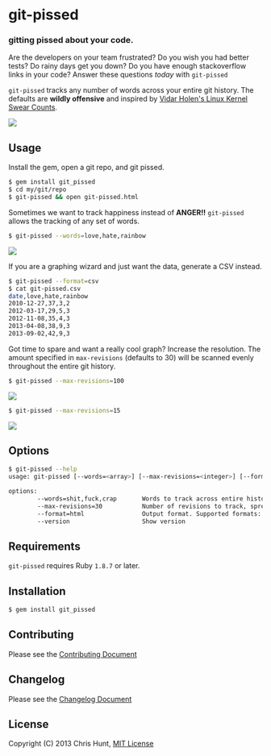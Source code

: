 # git-pissed

### gitting pissed about your code.

Are the developers on your team frustrated? Do you wish you had better tests?
Do rainy days get you down? Do you have enough stackoverflow links in your
code? Answer these questions *today* with `git-pissed`

`git-pissed` tracks any number of words across your entire git history. The
defaults are **wildly offensive** and inspired by [Vidar Holen's Linux Kernel
Swear Counts](http://www.vidarholen.net/contents/wordcount).

![](https://raw.github.com/chrishunt/git-pissed/master/img/graph-100res.gif)

## Usage

Install the gem, open a git repo, and git pissed.

```bash
$ gem install git_pissed
$ cd my/git/repo
$ git-pissed && open git-pissed.html
```

Sometimes we want to track happiness instead of **ANGER!!** `git-pissed` allows
the tracking of any set of words.

```bash
$ git-pissed --words=love,hate,rainbow
```

![](https://raw.github.com/chrishunt/git-pissed/master/img/graph-love-hate-rainbow.png)

If you are a graphing wizard and just want the data, generate a CSV instead.

```bash
$ git-pissed --format=csv
$ cat git-pissed.csv
date,love,hate,rainbow
2010-12-27,37,3,2
2012-03-17,29,5,3
2012-11-08,35,4,3
2013-04-08,38,9,3
2013-09-02,42,9,3
```

Got time to spare and want a really cool graph? Increase the resolution. The
amount specified in `max-revisions` (defaults to 30) will be scanned evenly
throughout the entire git history.

```bash
$ git-pissed --max-revisions=100
```

![](https://raw.github.com/chrishunt/git-pissed/master/img/graph-100res.png)

```bash
$ git-pissed --max-revisions=15
```

![](https://raw.github.com/chrishunt/git-pissed/master/img/graph-15res.png)

## Options

```bash
$ git-pissed --help
usage: git-pissed [--words=<array>] [--max-revisions=<integer>] [--format=<html|csv>] [--version]

options:
        --words=shit,fuck,crap       Words to track across entire history
        --max-revisions=30           Number of revisions to track, spread equally across entire history
        --format=html                Output format. Supported formats: html, csv
        --version                    Show version
```

## Requirements
`git-pissed` requires Ruby `1.8.7` or later.

## Installation

```bash
$ gem install git_pissed
```

## Contributing
Please see the [Contributing
Document](https://github.com/chrishunt/git-pissed/blob/master/CONTRIBUTING.md)

## Changelog
Please see the [Changelog
Document](https://github.com/chrishunt/git-pissed/blob/master/CHANGELOG.md)

## License
Copyright (C) 2013 Chris Hunt, [MIT
License](https://github.com/chrishunt/git-pissed/blob/master/LICENSE.txt)
